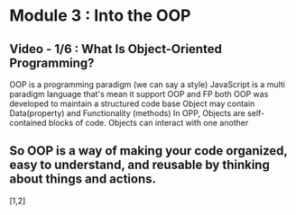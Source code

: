 # Module 3 : Into the OOP

## Video - 1/6 : What Is Object-Oriented Programming?

OOP is a programming paradigm (we can say a style)
JavaScript is a multi paradigm language that's mean it support OOP and FP both
OOP was developed to maintain a structured code base
Object may contain Data(property) and Functionality (methods)
In OPP, Objects are self-contained blocks of code.
Objects can interact with one another

## So OOP is a way of making your code organized, easy to understand, and reusable by thinking about things and actions.


[1,2]